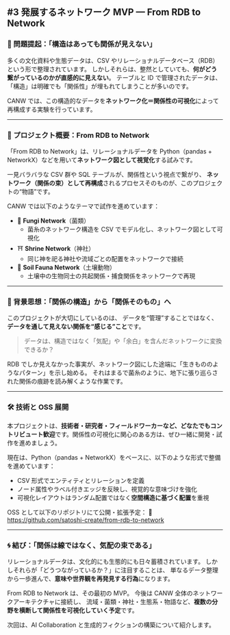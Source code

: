 ## #3 発展するネットワーク MVP — From RDB to Network

### 🧩 問題提起：「構造はあっても関係が見えない」

多くの文化資料や生態データは、CSV やリレーショナルデータベース（RDB）という形で整理されています。
しかしそれらは、整然としていても、**何がどう繋がっているのかが直感的に見えない**。
テーブルと ID で管理されたデータは、「構造」は明確でも「関係性」が埋もれてしまうことが多いのです。

CANW では、この構造的なデータを**ネットワーク化＝関係性の可視化**によって再構成する実験を行っています。

---

### 🔄 プロジェクト概要：From RDB to Network

「From RDB to Network」は、リレーショナルデータを Python（pandas + NetworkX）などを用いて**ネットワーク図として視覚化**する試みです。

一見バラバラな CSV 群や SQL テーブルが、関係性という視点で繋がり、
**ネットワーク（関係の束）として再構成**されるプロセスそのものが、このプロジェクトの“物語”です。

CANW では以下のようなテーマで試作を進めています：

- 🍄 **Fungi Network**（菌類）
  - 菌糸のネットワーク構造を CSV でモデル化し、ネットワーク図として可視化
- ⛩ **Shrine Network**（神社）
  - 同じ神を祀る神社や流域ごとの配置をネットワークで接続
- 🐜 **Soil Fauna Network**（土壌動物）
  - 土壌中の生物同士の共起関係・捕食関係をネットワークで再現

---

### 🧠 背景思想：「関係の構造」から「関係そのもの」へ

このプロジェクトが大切にしているのは、
データを“管理”することではなく、**データを通して見えない関係を“感じる”こと**です。

> データは、構造ではなく「気配」や「余白」を含んだネットワークに変換できるか？

RDB でしか見えなかった事実が、ネットワーク図にした途端に「生きもののようなパターン」を示し始める。
それはまるで菌糸のように、地下に張り巡らされた関係の痕跡を読み解くような作業です。

---

### 🛠 技術と OSS 展開

本プロジェクトは、**技術者・研究者・フィールドワーカーなど、どなたでもコントリビュート歓迎**です。関係性の可視化に関心のある方は、ぜひ一緒に開発・試作を進めましょう。

現在は、Python（pandas + NetworkX）をベースに、以下のような形式で整備を進めています：

- CSV 形式でエンティティとリレーションを定義
- ノード属性やラベル付きエッジを反映し、視覚的な意味づけを強化
- 可視化レイアウトはランダム配置ではなく**空間構造に基づく配置**を重視

OSS として以下のリポジトリにて公開・拡張予定：
📎 https://github.com/satoshi-create/from-rdb-to-network

---

### 🌀 結び：「関係は線ではなく、気配の束である」

リレーショナルデータは、文化的にも生態的にも日々蓄積されています。
しかしそれらが「どうつながっているか？」に注目することは、
単なるデータ整理から一歩進んで、**意味や世界観を再発見する行為**になります。

From RDB to Network は、その最初の MVP。
今後は CANW 全体のネットワークアーキテクチャに接続し、
流域・菌類・神社・生態系・物語など、**複数の分野を横断して関係性を可視化していく予定**です。

次回は、AI Collaboration と生成的フィクションの構築について紹介します。
